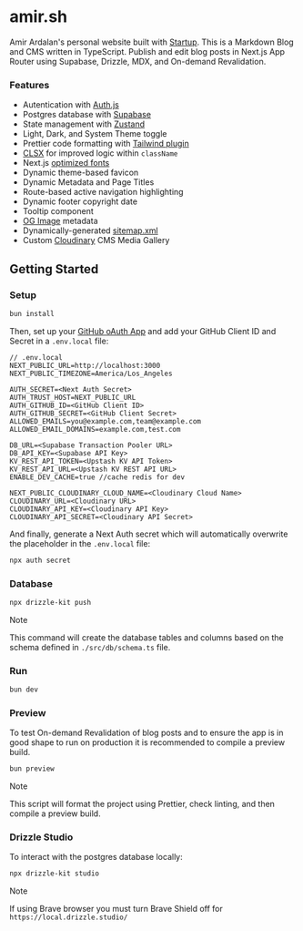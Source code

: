 # amir.sh

Amir Ardalan's personal website built with [Startup](https://github.com/amirardalan/startup). This is a Markdown Blog and CMS written in TypeScript. Publish and edit blog posts in Next.js App Router using Supabase, Drizzle, MDX, and On-demand Revalidation.

### Features

- Autentication with [Auth.js](https://authjs.dev/getting-started/installation?framework=next-js)
- Postgres database with [Supabase](https://supabase.com/docs/guides/database/overview)
- State management with [Zustand](https://github.com/pmndrs/zustand)
- Light, Dark, and System Theme toggle
- Prettier code formatting with [Tailwind plugin](https://tailwindcss.com/blog/automatic-class-sorting-with-prettier)
- [CLSX](https://github.com/lukeed/clsx) for improved logic within `className`
- Next.js [optimized fonts](https://nextjs.org/learn/dashboard-app/optimizing-fonts-images)
- Dynamic theme-based favicon
- Dynamic Metadata and Page Titles
- Route-based active navigation highlighting
- Dynamic footer copyright date
- Tooltip component
- [OG Image](https://vercel.com/docs/functions/og-image-generation) metadata
- Dynamically-generated [sitemap.xml](https://nextjs.org/docs/app/api-reference/file-conventions/metadata/sitemap)
- Custom [Cloudinary](https://cloudinary.com/) CMS Media Gallery

## Getting Started

### Setup

```bash
bun install
```

Then, set up your [GitHub oAuth App](https://authjs.dev/getting-started/providers/github?framework=next-js) and add your GitHub Client ID and Secret in a `.env.local` file:

```
// .env.local
NEXT_PUBLIC_URL=http://localhost:3000
NEXT_PUBLIC_TIMEZONE=America/Los_Angeles

AUTH_SECRET=<Next Auth Secret>
AUTH_TRUST_HOST=NEXT_PUBLIC_URL
AUTH_GITHUB_ID=<GitHub Client ID>
AUTH_GITHUB_SECRET=<GitHub Client Secret>
ALLOWED_EMAILS=you@example.com,team@example.com
ALLOWED_EMAIL_DOMAINS=example.com,test.com

DB_URL=<Supabase Transaction Pooler URL>
DB_API_KEY=<Supabase API Key>
KV_REST_API_TOKEN=<Upstash KV API Token>
KV_REST_API_URL=<Upstash KV REST API URL>
ENABLE_DEV_CACHE=true //cache redis for dev

NEXT_PUBLIC_CLOUDINARY_CLOUD_NAME=<Cloudinary Cloud Name>
CLOUDINARY_URL=<Cloudinary URL>
CLOUDINARY_API_KEY=<Cloudinary API Key>
CLOUDINARY_API_SECRET=<Cloudinary API Secret>
```

And finally, generate a Next Auth secret which will automatically overwrite the placeholder in the `.env.local` file:

```bash
npx auth secret
```

### Database

```bash
npx drizzle-kit push
```

> [!NOTE]
> This command will create the database tables and columns based on the schema defined in `./src/db/schema.ts` file.

### Run

```bash
bun dev
```

### Preview

To test On-demand Revalidation of blog posts and to ensure the app is in good shape to run on production it is recommended to compile a preview build.

```bash
bun preview
```

> [!NOTE]
> This script will format the project using Prettier, check linting, and then compile a preview build.

### Drizzle Studio

To interact with the postgres database locally:

```bash
npx drizzle-kit studio
```

> [!NOTE]
> If using Brave browser you must turn Brave Shield off for `https://local.drizzle.studio/`
